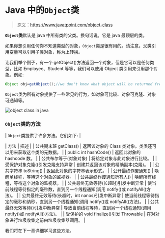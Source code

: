 # Java 中的`Object`类

> 原文：<https://www.javatpoint.com/object-class>

**`Object`类**默认是 java 中所有类的父类。换句话说，它是 java 最顶层的类。

如果你想引用任何你不知道类型的对象，`Object`类是很有用的。请注意，父类引用变量可以引用子类对象，称为上转换。

让我们举个例子，有一个 getObject()方法返回一个对象，但是它可以是任何类型，比如 Employee、Student 等等，我们可以使用 Object 类引用来引用那个对象。例如:

```java
Object obj=getObject();//we don't know what object will be returned from this method

```

`Object`类为所有对象提供了一些常见的行为，如对象可比较、对象可克隆、对象可通知等。

![object class in java](../img/77ade24dc57d25e144da2eedd98a5de0.png)

### `Object`类的方法

| `Object`类提供了许多方法。它们如下: |

| 方法 | 描述 |
| 公共期末班 getClass() | 返回该对象的 Class 类对象。类类还可以用来获取这个类的元数据。 |
| public int hashCode() | 返回此对象的 hashcode 数。 |
| 公共布尔等于(对象对象) | 将给定对象与此对象进行比较。 |
| 受保护对象克隆()引发克隆支持异常 | 创建并返回该对象的精确副本(克隆)。 |
| 公共字符串 toString() | 返回此对象的字符串表示形式。 |
| 公开最终作废通知() | 唤醒单线程，等待这个对象的监视器。 |
| 公共最终作废通知所有人() | 唤醒所有线程，等待这个对象的监视器。 |
| 公共最终无效等待(长超时)引发中断异常 | 使当前线程等待指定的毫秒数，直到另一个线程通知(调用 notify()或 notifyAll()方法)。 |
| 公共最终无效等待(长超时，int nanos)引发中断异常 | 使当前线程等待指定的毫秒和纳秒，直到另一个线程通知(调用 notify()或 notifyAll()方法)。 |
| 公共最终无效等待()引发中断异常 | 导致当前线程等待，直到另一个线程通知(调用 notify()或 notifyAll()方法)。 |
| 受保护的 void finalize()引发 Throwable | 在对对象进行垃圾收集之前由垃圾收集器调用。 |

我们将在下一章详细学习这些方法。